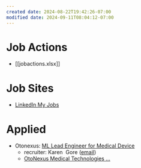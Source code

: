 ```yaml
---
created date: 2024-08-22T19:42:26-07:00
modified date: 2024-09-11T08:04:12-07:00
---
```


# Job Actions
- [[jobactions.xlsx]]
# Job Sites
- [LinkedIn My Jobs](https://www.linkedin.com/my-items/saved-jobs/)
# Applied

- Otonexus: [ML Lead Engineer for Medical Device](https://mail.google.com/mail/u/0/#inbox/FMfcgzQVzNqsXMHLJnHLmNXbjghZdDGc)
	- recruiter: Karen  Gore ([email](https://mail.google.com/mail/u/0/#inbox/FMfcgzQVzNvVshgTksSLxxxzfQktFflf))
	- [OtoNexus Medical Technologies ...](https://otonexus.com/)
